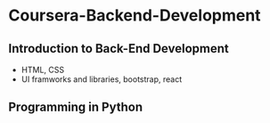 # Coursera-Backend-Development
## Introduction to Back-End Development
- HTML, CSS
- UI framworks and libraries, bootstrap, react
## Programming in Python
